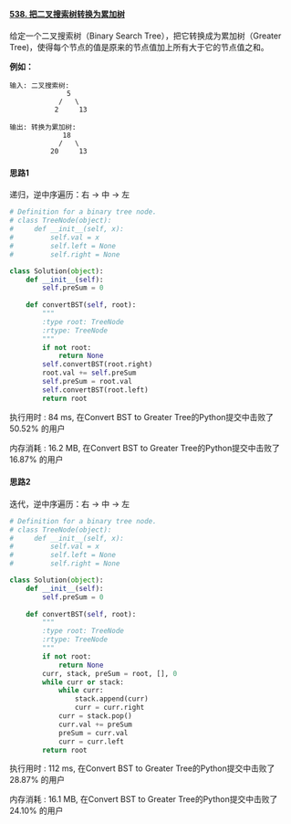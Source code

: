 #### [538. 把二叉搜索树转换为累加树](https://leetcode-cn.com/problems/convert-bst-to-greater-tree/)

给定一个二叉搜索树（Binary Search Tree），把它转换成为累加树（Greater Tree)，使得每个节点的值是原来的节点值加上所有大于它的节点值之和。

**例如：**

```
输入: 二叉搜索树:
              5
            /   \
           2     13

输出: 转换为累加树:
             18
            /   \
          20     13
```



#### 思路1

递归，逆中序遍历：右 -> 中 -> 左

```python
# Definition for a binary tree node.
# class TreeNode(object):
#     def __init__(self, x):
#         self.val = x
#         self.left = None
#         self.right = None

class Solution(object):
    def __init__(self):
        self.preSum = 0
        
    def convertBST(self, root):
        """
        :type root: TreeNode
        :rtype: TreeNode
        """
        if not root:
            return None
        self.convertBST(root.right)
        root.val += self.preSum
        self.preSum = root.val
        self.convertBST(root.left)
        return root
```

执行用时 : 84 ms, 在Convert BST to Greater Tree的Python提交中击败了50.52% 的用户

内存消耗 : 16.2 MB, 在Convert BST to Greater Tree的Python提交中击败了16.87% 的用户





#### 思路2

迭代，逆中序遍历：右 -> 中 -> 左

```python
# Definition for a binary tree node.
# class TreeNode(object):
#     def __init__(self, x):
#         self.val = x
#         self.left = None
#         self.right = None

class Solution(object):
    def __init__(self):
        self.preSum = 0
        
    def convertBST(self, root):
        """
        :type root: TreeNode
        :rtype: TreeNode
        """
        if not root:
            return None
        curr, stack, preSum = root, [], 0
        while curr or stack:
            while curr:
                stack.append(curr)
                curr = curr.right
            curr = stack.pop()
            curr.val += preSum
            preSum = curr.val
            curr = curr.left
        return root
```

执行用时 : 112 ms, 在Convert BST to Greater Tree的Python提交中击败了28.87% 的用户

内存消耗 : 16.1 MB, 在Convert BST to Greater Tree的Python提交中击败了24.10% 的用户